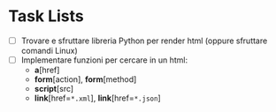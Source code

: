 # Task Lists

- [ ] Trovare e sfruttare libreria Python per render html (oppure sfruttare comandi Linux)
- [ ] Implementare funzioni per cercare in un html:
  - **a**[href]
  - **form**[action], **form**[method]
  - **script**[src]
  - **link**[href=`*.xml`], **link**[href=`*.json`]
